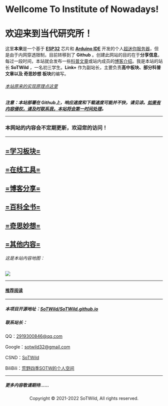 # Wellcome To Institute of Nowadays!

# 欢迎来到当代研究所！



这里**本来**是一个基于 **[ESP32](https://www.espressif.com/zh-hans/products/socs/esp32)** 芯片和 **[Arduino IDE](https://www.arduino.cc/en/guide/windows)** 开发的个人<u>超迷你服务器</u>，但是由于内网穿透限制，目前转移到了 **Github** 。创建此网站的目的在于**分享信息**，每过一段时间，本站就会发布一些[科普文章](\popularization\popularization.html)或站内成员的[博客介绍](/blog/blog.html)。我是本站的站长 **SoTWild** ，一名初三学生。**Link+** 作为副站长，主要负责**高中板块、部分科普文章以及 奇思妙想 板块**的编写。

###### [本站原来的实现原理点这里](/popularization/20220220.html)

***注意：本站部署在 Github上，响应速度和下载速度可能并不快，请见谅。<u>如果有内容侵权，请及时联系我，本站将会第一时间处理</u>。***

------

### 本网站的内容会不定期更新，欢迎您的访问！

------



## [=学习板块=](/study/study.html)

## [=在线工具=](/development/development.html)

## [=博客分享=](/blog/blog.html)

## [=百科全书=](\popularization\popularization.html)

## [=奇思妙想=](/fancy/fancy.html)

## [=其他内容=](/others/others.html)



###### 这是本站内容地图：

![](https://i2.imgu.cc/images/2022/03/06/CITtg.png)

------

#### [推荐阅读](/others/Recommended.html)

------

##### 本项目开源地址：[SoTWild/SoTWild.github.io](https://github.com/SoTWild/SoTWild.github.io)

##### 联系站长：

QQ：2919300846@qq.com

Google：sotwild32@gmail.com

CSND：[SoTWild](https://blog.csdn.net/SoTWild)

BiliBili：[荒野四季SOTW的个人空间](https://space.bilibili.com/482469487)

------

##### 更多内容敬请期待……





<center>Copyright © 2021-2022 SoTWild, All rights reserved.</center>
